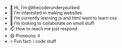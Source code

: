 - 👋 Hi, I’m @thecoderunderyourbed
- 👀 I’m interested in making websites
- 🌱 I’m currently learning js and html want to learn css
- 💞️ I’m looking to collaborate on smoll stuff
- 📫 How to reach me just respond
- 😄 Pronouns: it
- ⚡ Fun fact: i code stuff
